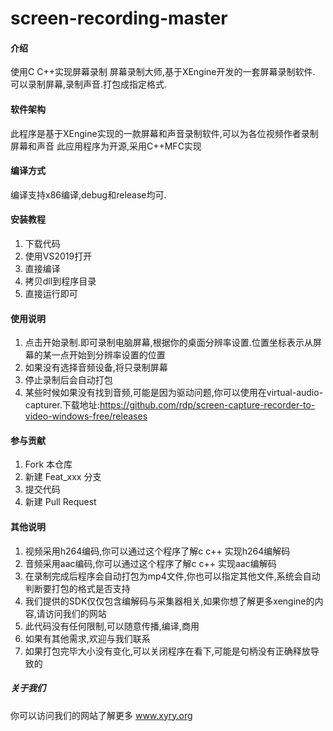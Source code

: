 # screen-recording-master

#### 介绍
使用C C++实现屏幕录制
屏幕录制大师,基于XEngine开发的一套屏幕录制软件.
可以录制屏幕,录制声音.打包成指定格式.

#### 软件架构
此程序是基于XEngine实现的一款屏幕和声音录制软件,可以为各位视频作者录制屏幕和声音
此应用程序为开源,采用C++MFC实现

#### 编译方式
编译支持x86编译,debug和release均可.

#### 安装教程

1.  下载代码
2.  使用VS2019打开
3.  直接编译
4.  拷贝dll到程序目录
5.  直接运行即可

#### 使用说明

1.  点击开始录制.即可录制电脑屏幕,根据你的桌面分辨率设置.位置坐标表示从屏幕的某一点开始到分辨率设置的位置
2.  如果没有选择音频设备,将只录制屏幕
3.  停止录制后会自动打包  
4.  某些时候如果没有找到音频,可能是因为驱动问题,你可以使用在virtual-audio-capturer.下载地址:https://github.com/rdp/screen-capture-recorder-to-video-windows-free/releases  

#### 参与贡献

1.  Fork 本仓库
2.  新建 Feat_xxx 分支
3.  提交代码
4.  新建 Pull Request


#### 其他说明

1.  视频采用h264编码,你可以通过这个程序了解c c++ 实现h264编解码
2.  音频采用aac编码,你可以通过这个程序了解c c++ 实现aac编解码
3.  在录制完成后程序会自动打包为mp4文件,你也可以指定其他文件,系统会自动判断要打包的格式是否支持
4.  我们提供的SDK仅仅包含编解码与采集器相关,如果你想了解更多xengine的内容,请访问我们的网站
5.  此代码没有任何限制,可以随意传播,编译,商用
6.  如果有其他需求,欢迎与我们联系  
7.  如果打包完毕大小没有变化,可以关闭程序在看下,可能是句柄没有正确释放导致的  

##### 关于我们
你可以访问我们的网站了解更多 www.xyry.org
